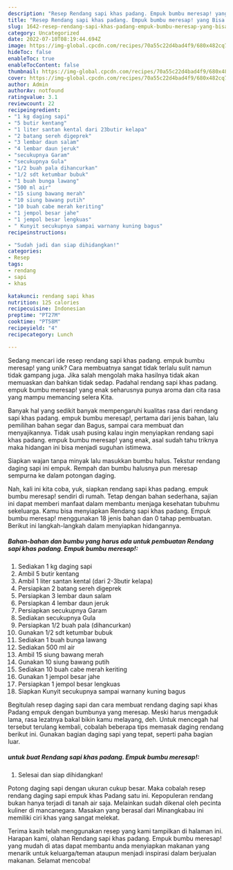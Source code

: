 ```yaml
---
description: "Resep Rendang sapi khas padang. Empuk bumbu meresap! yang Bisa Manjain Lidah"
title: "Resep Rendang sapi khas padang. Empuk bumbu meresap! yang Bisa Manjain Lidah"
slug: 1642-resep-rendang-sapi-khas-padang-empuk-bumbu-meresap-yang-bisa-manjain-lidah
category: Uncategorized
date: 2022-07-10T08:19:44.694Z
image: https://img-global.cpcdn.com/recipes/70a55c22d4bad4f9/680x482cq70/rendang-sapi-khas-padang-empuk-bumbu-meresap-foto-resep-utama.jpg
hideToc: false
enableToc: true
enableTocContent: false
thumbnail: https://img-global.cpcdn.com/recipes/70a55c22d4bad4f9/680x482cq70/rendang-sapi-khas-padang-empuk-bumbu-meresap-foto-resep-utama.jpg
cover: https://img-global.cpcdn.com/recipes/70a55c22d4bad4f9/680x482cq70/rendang-sapi-khas-padang-empuk-bumbu-meresap-foto-resep-utama.jpg
author: Admin
authorAv: notfound
ratingvalue: 3.1
reviewcount: 22
recipeingredient:
- "1 kg daging sapi"
- "5 butir kentang"
- "1 liter santan kental dari 23butir kelapa"
- "2 batang sereh digeprek"
- "3 lembar daun salam"
- "4 lembar daun jeruk"
- "secukupnya Garam"
- "secukupnya Gula"
- "1/2 buah pala dihancurkan"
- "1/2 sdt ketumbar bubuk"
- "1 buah bunga lawang"
- "500 ml air"
- "15 siung bawang merah"
- "10 siung bawang putih"
- "10 buah cabe merah keriting"
- "1 jempol besar jahe"
- "1 jempol besar lengkuas"
- " Kunyit secukupnya sampai warnany kuning bagus"
recipeinstructions:

- "Sudah jadi dan siap dihidangkan!"
categories:
- Resep
tags:
- rendang
- sapi
- khas

katakunci: rendang sapi khas 
nutrition: 125 calories
recipecuisine: Indonesian
preptime: "PT27M"
cooktime: "PT58M"
recipeyield: "4"
recipecategory: Lunch

---
```





Sedang mencari ide resep rendang sapi khas padang. empuk bumbu meresap! yang unik? Cara membuatnya sangat tidak terlalu sulit namun tidak gampang juga. Jika salah mengolah maka hasilnya tidak akan memuaskan dan bahkan tidak sedap. Padahal rendang sapi khas padang. empuk bumbu meresap! yang enak seharusnya punya aroma dan cita rasa yang mampu memancing selera Kita.





Banyak hal yang sedikit banyak mempengaruhi kualitas rasa dari rendang sapi khas padang. empuk bumbu meresap!, pertama dari jenis bahan, lalu pemilihan bahan segar dan Bagus, sampai cara membuat dan menyajikannya. Tidak usah pusing kalau ingin menyiapkan rendang sapi khas padang. empuk bumbu meresap! yang enak,      asal sudah tahu triknya maka hidangan ini bisa menjadi suguhan istimewa.














Siapkan wajan tanpa minyak lalu masukkan bumbu halus. Tekstur rendang daging sapi ini empuk. Rempah dan bumbu halusnya pun meresap sempurna ke dalam potongan daging.






Nah, kali ini kita coba, yuk, siapkan rendang sapi khas padang. empuk bumbu meresap! sendiri di rumah. Tetap dengan bahan sederhana, sajian ini dapat memberi manfaat dalam membantu menjaga kesehatan tubuhmu sekeluarga. Kamu bisa menyiapkan Rendang sapi khas padang. Empuk bumbu meresap! menggunakan 18 jenis bahan dan 0 tahap pembuatan. Berikut ini langkah-langkah dalam menyiapkan hidangannya.

<!--inarticleads1-->

##### Bahan-bahan dan bumbu yang harus ada untuk pembuatan Rendang sapi khas padang. Empuk bumbu meresap!:

1. Sediakan 1 kg daging sapi
1. Ambil 5 butir kentang
1. Ambil 1 liter santan kental (dari 2-3butir kelapa)
1. Persiapkan 2 batang sereh digeprek
1. Persiapkan 3 lembar daun salam
1. Persiapkan 4 lembar daun jeruk
1. Persiapkan secukupnya Garam
1. Sediakan secukupnya Gula
1. Persiapkan 1/2 buah pala (dihancurkan)
1. Gunakan 1/2 sdt ketumbar bubuk
1. Sediakan 1 buah bunga lawang
1. Sediakan 500 ml air
1. Ambil 15 siung bawang merah
1. Gunakan 10 siung bawang putih
1. Sediakan 10 buah cabe merah keriting
1. Gunakan 1 jempol besar jahe
1. Persiapkan 1 jempol besar lengkuas
1. Siapkan  Kunyit secukupnya sampai warnany kuning bagus


Begitulah resep daging sapi dan cara membuat rendang daging sapi khas Padang empuk dengan bumbunya yang meresap. Meski harus mengaduk lama, rasa lezatnya bakal bikin kamu melayang, deh. Untuk mencegah hal tersebut terulang kembali, cobalah beberapa tips memasak daging rendang berikut ini. Gunakan bagian daging sapi yang tepat, seperti paha bagian luar. 

<!--inarticleads2-->

#####  untuk buat Rendang sapi khas padang. Empuk bumbu meresap!:


1. Selesai dan siap dihidangkan!

Potong daging sapi dengan ukuran cukup besar. Maka cobalah resep rendang daging sapi empuk khas Padang satu ini. Kepopuleran rendang bukan hanya terjadi di tanah air saja. Melainkan sudah dikenal oleh pecinta kuliner di mancanegara. Masakan yang berasal dari Minangkabau ini memiliki ciri khas yang sangat melekat. 

Terima kasih telah menggunakan resep yang kami tampilkan di halaman ini. Harapan kami, olahan Rendang sapi khas padang. Empuk bumbu meresap! yang mudah di atas dapat membantu anda menyiapkan makanan yang menarik untuk keluarga/teman ataupun menjadi inspirasi dalam berjualan makanan. Selamat mencoba!
